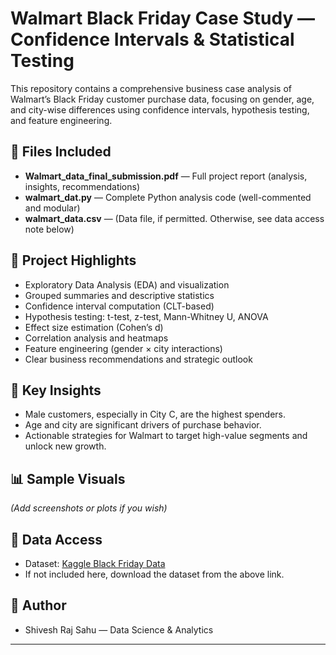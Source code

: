 # Walmart Black Friday Case Study — Confidence Intervals & Statistical Testing

This repository contains a comprehensive business case analysis of Walmart’s Black Friday customer purchase data, focusing on gender, age, and city-wise differences using confidence intervals, hypothesis testing, and feature engineering.

## 📄 Files Included

- **Walmart_data_final_submission.pdf** — Full project report (analysis, insights, recommendations)
- **walmart_dat.py** — Complete Python analysis code (well-commented and modular)
- **walmart_data.csv** — (Data file, if permitted. Otherwise, see data access note below)

## 📝 Project Highlights

- Exploratory Data Analysis (EDA) and visualization
- Grouped summaries and descriptive statistics
- Confidence interval computation (CLT-based)
- Hypothesis testing: t-test, z-test, Mann-Whitney U, ANOVA
- Effect size estimation (Cohen’s d)
- Correlation analysis and heatmaps
- Feature engineering (gender × city interactions)
- Clear business recommendations and strategic outlook

## 🚀 Key Insights

- Male customers, especially in City C, are the highest spenders.
- Age and city are significant drivers of purchase behavior.
- Actionable strategies for Walmart to target high-value segments and unlock new growth.

## 📊 Sample Visuals

*(Add screenshots or plots if you wish)*

## 📂 Data Access

- Dataset: [Kaggle Black Friday Data](https://www.kaggle.com/datasets/mehdidag/black-friday)  
- If not included here, download the dataset from the above link.

## 📢 Author

- Shivesh Raj Sahu — Data Science & Analytics

---
